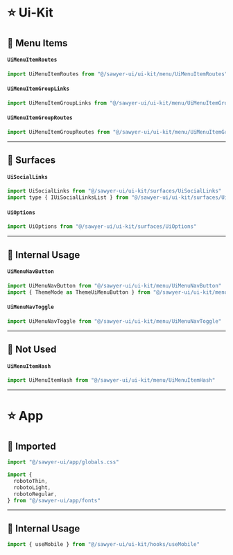# ⭐️ Ui-Kit

## 🔰 Menu Items

#### `UiMenuItemRoutes`
```ts
import UiMenuItemRoutes from "@/sawyer-ui/ui-kit/menu/UiMenuItemRoutes"
```

#### `UiMenuItemGroupLinks`
```ts
import UiMenuItemGroupLinks from "@/sawyer-ui/ui-kit/menu/UiMenuItemGroupLinks"
```

#### `UiMenuItemGroupRoutes`
```ts
import UiMenuItemGroupRoutes from "@/sawyer-ui/ui-kit/menu/UiMenuItemGroupRoutes"
```

---

## 🔰 Surfaces

#### `UiSocialLinks`
```js
import UiSocialLinks from "@/sawyer-ui/ui-kit/surfaces/UiSocialLinks"
import type { IUiSocialLinksList } from "@/sawyer-ui/ui-kit/surfaces/UiSocialLinks"
```

#### `UiOptions`
```ts
import UiOptions from "@/sawyer-ui/ui-kit/surfaces/UiOptions"
```

---

## 🔰 Internal Usage

#### `UiMenuNavButton`
```ts
import UiMenuNavButton from "@/sawyer-ui/ui-kit/menu/UiMenuNavButton"
import { ThemeMode as ThemeUiMenuButton } from "@/sawyer-ui/ui-kit/menu/UiMenuNavButton"
```

#### `UiMenuNavToggle`

```ts
import UiMenuNavToggle from "@/sawyer-ui/ui-kit/menu/UiMenuNavToggle"
```

---

## 🔰 Not Used

#### `UiMenuItemHash`
```ts
import UiMenuItemHash from "@/sawyer-ui/ui-kit/menu/UiMenuItemHash"
```

---

# ⭐️ App

## 🔰 Imported

```ts
import "@/sawyer-ui/app/globals.css"
```

```ts
import {
  robotoThin,
  robotoLight,
  robotoRegular,
} from "@/sawyer-ui/app/fonts"
```

---

## 🔰 Internal Usage

```ts
import { useMobile } from "@/sawyer-ui/ui-kit/hooks/useMobile"
```

